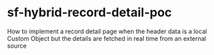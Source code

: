 # sf-hybrid-record-detail-poc
How to implement a record detail page when the header data is a local Custom Object but the details are fetched in real time from an external source
